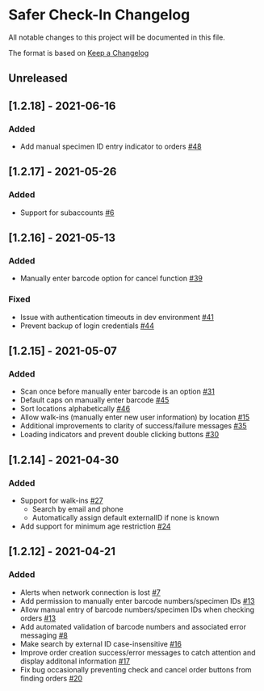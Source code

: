 # Safer Check-In Changelog
All notable changes to this project will be documented in this file.

The format is based on [Keep a Changelog](https://keepachangelog.com/en/1.0.0/)

## Unreleased

## [1.2.18] - 2021-06-16
### Added
- Add manual specimen ID entry indicator to orders [#48](https://github.com/rokmetro/safer-check-in-app/issues/48)

## [1.2.17] - 2021-05-26
### Added
- Support for subaccounts [#6](https://github.com/rokmetro/safer-check-in-app/issues/6)

## [1.2.16] - 2021-05-13
### Added
- Manually enter barcode option for cancel function [#39](https://github.com/rokmetro/safer-check-in-app/issues/39)
### Fixed
- Issue with authentication timeouts in dev environment [#41](https://github.com/rokmetro/safer-check-in-app/issues/41)
- Prevent backup of login credentials [#44](https://github.com/rokmetro/safer-check-in-app/issues/44)

## [1.2.15] - 2021-05-07
### Added
- Scan once before manually enter barcode is an option [#31](https://github.com/rokmetro/safer-check-in-app/issues/31)
- Default caps on manually enter barcode [#45](https://github.com/rokmetro/safer-check-in-app/issues/45)
- Sort locations alphabetically [#46](https://github.com/rokmetro/safer-check-in-app/issues/46)
- Allow walk-ins (manually enter new user information) by location [#15](https://github.com/rokmetro/safer-check-in-app/issues/15)
- Additional improvements to clarity of success/failure messages [#35](https://github.com/rokmetro/safer-check-in-app/issues/35)
- Loading indicators and prevent double clicking buttons [#30](https://github.com/rokmetro/safer-check-in-app/issues/30)
 
## [1.2.14] - 2021-04-30
### Added
- Support for walk-ins [#27](https://github.com/rokmetro/safer-check-in-app/issues/27)
    - Search by email and phone
    - Automatically assign default externalID if none is known
- Add support for minimum age restriction [#24](https://github.com/rokmetro/safer-check-in-app/issues/24)

## [1.2.12] - 2021-04-21
### Added
- Alerts when network connection is lost [#7](https://github.com/rokmetro/safer-check-in-app/issues/7)
- Add permission to manually enter barcode numbers/specimen IDs [#13](https://github.com/rokmetro/safer-check-in-app/issues/13)
- Allow manual entry of barcode numbers/specimen IDs when checking orders [#13](https://github.com/rokmetro/safer-check-in-app/issues/13)
- Add automated validation of barcode numbers and associated error messaging [#8](https://github.com/rokmetro/safer-check-in-app/issues/8)
- Make search by external ID case-insensitive [#16](https://github.com/rokmetro/safer-check-in-app/issues/16)
- Improve order creation success/error messages to catch attention and display additonal information [#17](https://github.com/rokmetro/safer-check-in-app/issues/17)
- Fix bug occasionally preventing check and cancel order buttons from finding orders [#20](https://github.com/rokmetro/safer-check-in-app/issues/20)